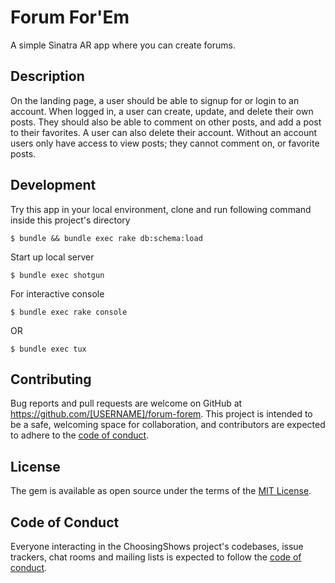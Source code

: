 # Forum For'Em

A simple Sinatra AR app where you can create forums.

## Description 

On the landing page, a user should be able to signup for or login to an account. When logged in, a user can create, update, and delete their own posts. They should also be able to comment on other posts, and add a post to their favorites. A user can also delete their account. Without an account users only have access to view posts; they cannot comment on, or favorite posts. 

## Development

Try this app in your local environment, clone and run following command inside this project's directory

    $ bundle && bundle exec rake db:schema:load

Start up local server

    $ bundle exec shotgun 

For interactive console

    $ bundle exec rake console

OR

    $ bundle exec tux

## Contributing

Bug reports and pull requests are welcome on GitHub at https://github.com/[USERNAME]/forum-forem. This project is intended to be a safe, welcoming space for collaboration, and contributors are expected to adhere to the [code of conduct](https://github.com/[USERNAME]/forum-forem/blob/master/CODE_OF_CONDUCT.md).


## License

The gem is available as open source under the terms of the [MIT License](https://opensource.org/licenses/MIT).

## Code of Conduct

Everyone interacting in the ChoosingShows project's codebases, issue trackers, chat rooms and mailing lists is expected to follow the [code of conduct](https://github.com/[USERNAME]/forum-forem/blob/master/CODE_OF_CONDUCT.md).

